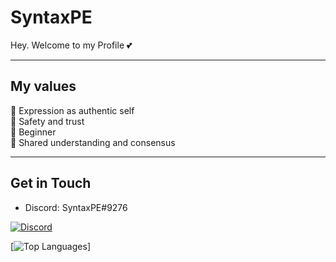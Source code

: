 # SyntaxPE
Hey. Welcome to my Profile 💕

---

## My values
🌟 Expression as authentic self<br>
💖 Safety and trust<br>
🍏 Beginner<br>
🙌 Shared understanding and consensus

---

## Get in Touch
- Discord: SyntaxPE#9276

[![Discord](https://discord.c99.nl/widget/theme-1/730067951868182529.png)](#)

[![Top Languages](https://github-readme-stats.vercel.app/api/top-langs/?username=r3pt1s&layout=compact)]

